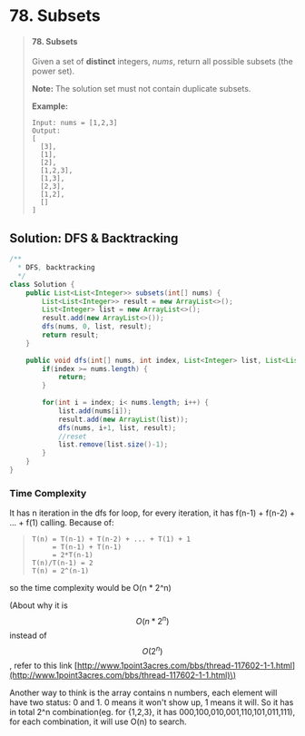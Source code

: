 # 78. Subsets

> #### 78. Subsets
>
> Given a set of **distinct** integers, _nums_, return all possible subsets \(the power set\).
>
> **Note:** The solution set must not contain duplicate subsets.
>
> **Example:**
>
> ```text
> Input: nums = [1,2,3]
> Output:
> [
>   [3],
>   [1],
>   [2],
>   [1,2,3],
>   [1,3],
>   [2,3],
>   [1,2],
>   []
> ]
> ```

## Solution: DFS & Backtracking

```java
/**
  * DFS, backtracking
  */
class Solution {
    public List<List<Integer>> subsets(int[] nums) {
        List<List<Integer>> result = new ArrayList<>();
        List<Integer> list = new ArrayList<>();
        result.add(new ArrayList<>());
        dfs(nums, 0, list, result);
        return result;
    }
    
    public void dfs(int[] nums, int index, List<Integer> list, List<List<Integer>> result) {
        if(index >= nums.length) {
            return;
        }
        
        for(int i = index; i< nums.length; i++) {
            list.add(nums[i]);
            result.add(new ArrayList(list));
            dfs(nums, i+1, list, result);
            //reset
            list.remove(list.size()-1);
        }
    }
}
```

### Time Complexity

It has n iteration in the dfs for loop, for every iteration, it has f\(n-1\) + f\(n-2\) + ... + f\(1\) calling. Because of:

> ```text
> T(n) = T(n-1) + T(n-2) + ... + T(1) + 1
>      = T(n-1) + T(n-1)
>      = 2*T(n-1)
> T(n)/T(n-1) = 2
> T(n) = 2^(n-1)
> ```

so the time complexity would be O\(n \* 2^n\)

\(About why it is $$O(n * 2^n)$$ instead of $$O(2^n)$$, refer to this link [http://www.1point3acres.com/bbs/thread-117602-1-1.html](http://www.1point3acres.com/bbs/thread-117602-1-1.html)\)

Another way to think is the array contains n numbers, each element will have two status: 0 and 1. 0 means it won't show up, 1 means it will. So it has in total 2^n combination\(eg. for {1,2,3}, it has 000,100,010,001,110,101,011,111\), for each combination, it will use O\(n\) to search.

